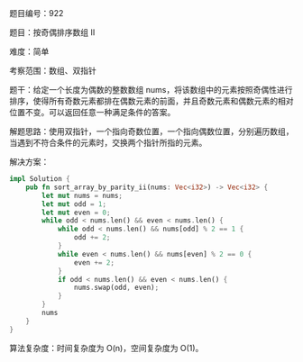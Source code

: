 题目编号：922

题目：按奇偶排序数组 II

难度：简单

考察范围：数组、双指针

题干：给定一个长度为偶数的整数数组 nums，将该数组中的元素按照奇偶性进行排序，使得所有奇数元素都排在偶数元素的前面，并且奇数元素和偶数元素的相对位置不变。可以返回任意一种满足条件的答案。

解题思路：使用双指针，一个指向奇数位置，一个指向偶数位置，分别遍历数组，当遇到不符合条件的元素时，交换两个指针所指的元素。

解决方案：

```rust
impl Solution {
    pub fn sort_array_by_parity_ii(nums: Vec<i32>) -> Vec<i32> {
        let mut nums = nums;
        let mut odd = 1;
        let mut even = 0;
        while odd < nums.len() && even < nums.len() {
            while odd < nums.len() && nums[odd] % 2 == 1 {
                odd += 2;
            }
            while even < nums.len() && nums[even] % 2 == 0 {
                even += 2;
            }
            if odd < nums.len() && even < nums.len() {
                nums.swap(odd, even);
            }
        }
        nums
    }
}
```

算法复杂度：时间复杂度为 O(n)，空间复杂度为 O(1)。